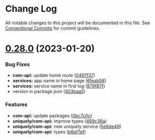 # Change Log

All notable changes to this project will be documented in this file.
See [Conventional Commits](https://conventionalcommits.org) for commit guidelines.

# [0.28.0](https://github.com/AliMD/alwatr/compare/v0.27.0...v0.28.0) (2023-01-20)

### Bug Fixes

- **com-api:** update home route ([0497f37](https://github.com/AliMD/alwatr/commit/0497f37bb28f41ef2dfc4835324a3d8f42b1b687))
- **services:** app name in home page ([6feab58](https://github.com/AliMD/alwatr/commit/6feab58b5655c7a09150ec83adf9f3bd8fe976b4))
- **services:** service name in first log ([879f87f](https://github.com/AliMD/alwatr/commit/879f87fd4d4b47454d608a5b71d70e47601c7cd7))
- version in package.json ([403baa5](https://github.com/AliMD/alwatr/commit/403baa53159db2a0fff5b3651769b85e66b13191))

### Features

- **com-api:** update packages ([0bc7c0c](https://github.com/AliMD/alwatr/commit/0bc7c0c868ea8821465975bcc07fa0c644f241d1))
- **uniquely/com-api:** improve types ([469c36a](https://github.com/AliMD/alwatr/commit/469c36aec2fd991b30c63753f6d6a13a8d063bfb))
- **uniquely/com-api:** new uniquely service ([5e6de49](https://github.com/AliMD/alwatr/commit/5e6de49f2bb448042954bd86f12048c8f00f9755))
- **uniquely/com-api:** types ([b6af7ef](https://github.com/AliMD/alwatr/commit/b6af7ef59b33accf901dda07c02f24399506e132))
